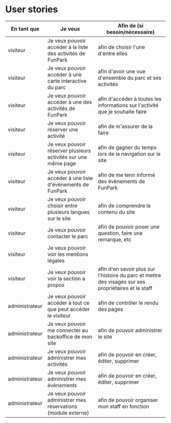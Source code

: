 # User stories


| En tant que | Je veux | Afin de (si besoin/nécessaire) |
|--|--|--|
| visiteur | Je veux pouvoir accéder à la liste des activités de FunPark | afin de choisir l'une d'entre elles |
| visiteur | Je veux pouvoir accéder à une carte interactive du parc | afin d'avoir une vue d'ensemble du parc et ses activités |
| visiteur | Je veux pouvoir accéder à une des activités de FunPark | afin d'accéder à toutes les informations sur l'activité que je souhaite faire |
| visiteur | Je veux pouvoir réserver une activité | afin de m'assurer de la faire |
| visiteur | Je veux pouvoir réserver plusieurs activités sur une même page | afin de gagner du temps lors de la navigation sur le site  |
| visiteur | Je veux pouvoir accéder à une liste d'évènements de FunPark | afin de me tenir informé des évènements de FunPark |
| visiteur | Je veux pouvoir choisir entre plusieurs langues sur le site | afin de comprendre le contenu du site  |
| visiteur | Je veux pouvoir contacter le parc | afin de pouvoir poser une question, faire une remarque, etc |
| visiteur | Je veux pouvoir voir les mentions légales | |
| visiteur | Je veux pouvoir voir la section a propos | afin d'en savoir plus sur l'histoire du parc et mettre des visages sur ses propriétaires et le staff |
| administrateur | Je veux pouvoir accéder à tout ce que peut accéder le visiteur | afin de contrôler le rendu des pages |
| administrateur | Je veux pouvoir me connecter au backoffice de mon site | afin de pouvoir administrer le site |
| administrateur | Je veux pouvoir administrer mes activités | afin de pouvoir en créer, éditer, supprimer |
| administrateur | Je veux pouvoir administrer mes évènements | afin de pouvoir en créer, éditer, supprimer |
| administrateur | Je veux pouvoir administrer mes réservations (module externe)| afin de pouvoir organiser mon staff en fonction |